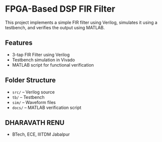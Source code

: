 # FPGA-Based DSP FIR Filter

This project implements a simple FIR filter using Verilog, simulates it using a testbench, and verifies the output using MATLAB.

## Features
- 3-tap FIR Filter using Verilog
- Testbench simulation in Vivado
- MATLAB script for functional verification

## Folder Structure
- `src/` – Verilog source
- `tb/` – Testbench
- `sim/` – Waveform files
- `docs/` – MATLAB verification script

 ## DHARAVATH RENU
- BTech, ECE, IIITDM Jabalpur
